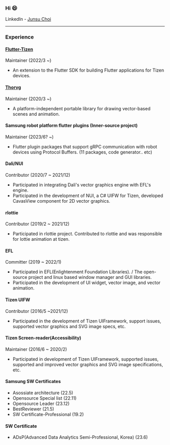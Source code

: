 ### Hi 😄


LinkedIn - [Junsu Choi](https://www.linkedin.com/in/junsu-choi-64b6b6119/) 



----
### Experience

#### [Flutter-Tizen](https://github.com/flutter-tizen)
Maintainer (2022/3 ~)
- An extension to the Flutter SDK for building Flutter applications for Tizen devices.

#### [Thorvg](https://www.thorvg.org/)
Maintainer (2020/3 ~)
- A platform-independent portable library for drawing vector-based scenes and animation.
 
#### Samsung robot platform flutter plugins (Inner-source project)
Maintainer (2023/6? ~)
- Flutter plugin packages that support gRPC communication with robot devices using Protocol Buffers. (11 packages, code generator.. etc)

#### Dali/NUI
Contributor (2020/7 ~ 2021/12)
- Participated in integrating Dali's vector graphics engine with EFL's engine.
- Participated in the development of NUI, a C# UIFW for Tizen, developed CavasView component for 2D vector graphics.

#### rlottie
Contributor (2019/2 ~ 2021/12)
- Participated in rlottie project. Contributed to rlottie and was responsible for lottie animation at tizen.

#### EFL
Committer (2019 ~ 2022/1)
- Participated in EFL(Enlightenment Foundation Libraries). / The open-source project and linux based window manager and GUI libraries.
- Participated in the development of UI widget, vector image, and vector animation.

#### Tizen UIFW
Contributor (2016/5 ~2021/12)
- Participated in the development of Tizen UIFramework, support issues, supported vector graphics and SVG image specs, etc.

#### Tizen Screen-reader(Accessibility)
Maintainer (2016/6 ~ 2020/2)
- Participated in development of Tizen UIFramework, supported issues, supported and improved vector graphics and SVG image specifications, etc.

#### Samsung SW Certificates
- Asossiate architecture (22.5)
- Opensource Special list (22.11)
- Opensource Leader (23.12)
- BestReviewer (21.5)
- SW Certificate-Professional (19.2)

#### SW Certificate
- ADsP(Advanced Data Analytics Semi-Professional, Korea) (23.6)


<!--
**JSUYA/jsuya** is a ✨ _special_ ✨ repository because its `README.md` (this file) appears on your GitHub profile.

Here are some ideas to get you started:

- 🔭 I’m currently working on ...
- 🌱 I’m currently learning ...
- 👯 I’m looking to collaborate on ...
- 🤔 I’m looking for help with ...
- 💬 Ask me about ...
- 📫 How to reach me: ...
- 😄 Pronouns: ...
- ⚡ Fun fact: ...
-->

